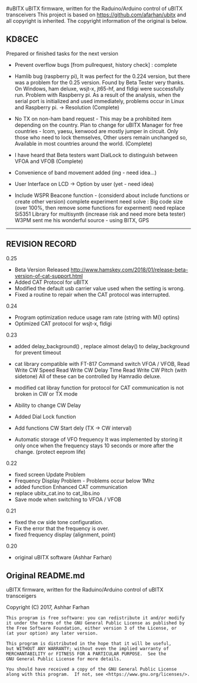 #uBITX
uBITX firmware, written for the Raduino/Arduino control of uBITX transceivers
This project is based on https://github.com/afarhan/ubitx and all copyright is inherited.
The copyright information of the original is below.

KD8CEC
----------------------------------------------------------------------------
Prepared or finished tasks for the next version
  - Prevent overflow bugs [from pullrequest, history check] : complete
  - Hamlib bug (raspberry pi), It was perfect for the 0.224 version, but there was a problem for the 0.25 version.
    Found by Beta Tester very thanks.
    On Windows, ham deluxe, wsjt-x, jt65-hf, and fldigi were successfully run. Problem with Raspberry pi.
    As a result of the analysis, when the serial port is initialized and used immediately, problems occur in Linux and Raspberry pi. -> Resolution (Complete)
    
  - No TX on non-ham band request - This may be a prohibited item depending on the country.
    Plan to change for uBITX Manager for free countries - Icom, yaesu, kenwood are mostly jumper in circuit.
    Only those who need to lock themselves, Other users remain unchanged
    so, Available in most countries around the world. (Complete)
  - I have heard that Beta testers want DialLock to distinguish between VFOA and VFOB (Complete)
  - Convenience of band movement added (ing - need idea...)

  - User Interface on LCD -> Option by user (yet - need idea)
  - Include WSPR Beacone function - (considerd about include functions or create other version)
    complete experiment
    need solve : Big code size (over 100%, then remove some functions for experment)
                 need replace Si5351 Library for multisynth (increase risk and need more beta tester)
                 W3PM sent me his wonderful source - using BITX, GPS
                  
----------------------------------------------------------------------------
## REVISION RECORD
0.25
  - Beta Version Released
    http://www.hamskey.com/2018/01/release-beta-version-of-cat-support.html
  - Added CAT Protocol for uBITX
  - Modified the default usb carrier value used when the setting is wrong.
  - Fixed a routine to repair when the CAT protocol was interrupted.

0.24
  - Program optimization
    reduce usage ram rate (string with M() optins)
  - Optimized CAT protocol for wsjt-x, fldigi

0.23
  - added delay_background() , replace almost delay() to delay_background for prevent timeout
  - cat library compatible with FT-817 Command 
    switch VFOA / VFOB, 
    Read Write CW Speed
    Read Write CW Delay Time
    Read Write CW Pitch (with sidetone)
    All of these can be controlled by Hamradio deluxe.

  - modified cat libray function for protocol for CAT communication is not broken in CW or TX mode
  - Ability to change CW Delay
  - Added Dial Lock function
  - Add functions CW Start dely (TX -> CW interval)
  - Automatic storage of VFO frequency
    It was implemented by storing it only once when the frequency stays 10 seconds or more after the change.
    (protect eeprom life)

  
0.22
  - fixed screen Update Problem
  - Frequency Display Problem - Problems occur below 1Mhz
  - added function Enhanced CAT communication
  - replace ubitx_cat.ino to cat_libs.ino
  - Save mode when switching to VFOA / VFOB


0.21
  - fixed the cw side tone configuration.
  - Fix the error that the frequency is over.
  - fixed frequency display (alignment, point) 


0.20 
  - original uBITX software (Ashhar Farhan)

## Original README.md
uBITX firmware, written for the Raduino/Arduino control of uBITX transceigers

Copyright (C) 2017,  Ashhar Farhan

    This program is free software: you can redistribute it and/or modify
    it under the terms of the GNU General Public License as published by
    the Free Software Foundation, either version 3 of the License, or
    (at your option) any later version.

    This program is distributed in the hope that it will be useful,
    but WITHOUT ANY WARRANTY; without even the implied warranty of
    MERCHANTABILITY or FITNESS FOR A PARTICULAR PURPOSE.  See the
    GNU General Public License for more details.

    You should have received a copy of the GNU General Public License
    along with this program.  If not, see <https://www.gnu.org/licenses/>.
